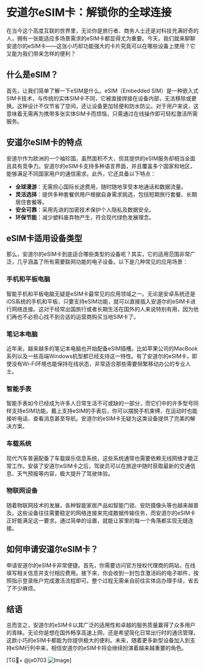 # 安道尔eSIM卡：解锁你的全球连接

在当今这个高度互联的世界里，无论你是旅行者、商务人士还是对科技充满好奇的人，拥有一张能适应多场景需求的eSIM卡都显得尤为重要。今天，我们就来聊聊安道尔的eSIM卡——这张小巧却功能强大的卡片究竟可以在哪些设备上使用？它又能为我们带来怎样的便利？

## 什么是eSIM？

首先，让我们简单了解一下eSIM是什么。eSIM（Embedded SIM）是一种嵌入式SIM卡技术，与传统的实体SIM卡不同，它被直接焊接在设备内部，无法移除或更换。这种设计不仅节省了空间，还让设备更加轻便和防水防尘。对于用户来说，这意味着无需再为携带多张实体SIM卡而烦恼，只需通过在线操作即可轻松激活所需服务。

## 安道尔eSIM卡的特点

安道尔作为欧洲的一个袖珍国，虽然面积不大，但其提供的eSIM服务却相当全面且具有竞争力。安道尔的eSIM卡支持多种语言界面，并且覆盖多个国家和地区，能够满足不同国家用户的通信需求。此外，它还具备以下特点：

- **全球漫游**：无需担心国际长途费用，随时随地享受本地通话和数据流量。
- **灵活选择**：提供多种套餐供用户根据自身需求挑选，包括短期旅行套餐、长期居住套餐等。
- **安全可靠**：采用先进的加密技术保护个人隐私及数据安全。
- **环保节能**：减少塑料废弃物产生，符合现代绿色发展理念。

## eSIM卡适用设备类型

那么，安道尔的eSIM卡到底适合哪些类型的设备呢？其实，它的适用范围非常广泛，几乎涵盖了所有需要联网功能的电子设备。以下是几种常见的应用场景：

### 手机和平板电脑

智能手机和平板电脑无疑是eSIM卡最常见的应用领域之一。无论是安卓系统还是iOS系统的手机和平板，只要支持eSIM功能，就可以直接插入安道尔的eSIM卡进行网络连接。这对于经常出国旅行或者长期生活在国外的人来说特别有用，因为他们再也不必担心找不到合适的运营商购买当地SIM卡了。

### 笔记本电脑

近年来，越来越多的笔记本电脑也开始配备eSIM插槽。比如苹果公司的MacBook系列以及一些高端Windows机型都已经支持这一特性。有了安道尔的eSIM卡，即使没有Wi-Fi环境也能保持在线状态，非常适合那些需要频繁移动办公的专业人士。

### 智能手表

智能手表如今已经成为许多人日常生活不可或缺的一部分，而它们中的许多型号同样支持eSIM功能。戴上支持eSIM的手表后，你可以摆脱手机束缚，在运动时也能接听电话、查看消息甚至导航。安道尔的eSIM卡无疑为这类设备提供了完美的解决方案。

### 车载系统

现代汽车普遍配备了车载娱乐信息系统，这些系统通常也需要依赖无线网络才能正常工作。安装了安道尔eSIM卡之后，驾驶员可以在旅途中随时获取最新的交通信息、天气预报等内容，极大提升了驾驶体验。

### 物联网设备

随着物联网技术的发展，各种智能家居产品如智能门锁、安防摄像头等也越来越普及。这些设备往往需要稳定的网络连接来完成数据传输任务，而安道尔的eSIM卡正好能满足这一要求。通过简单的设置，就能让家里的每一个角落都实现无缝连接。

## 如何申请安道尔eSIM卡？

申请安道尔的eSIM卡非常便捷。首先，你需要访问官方授权代理商的网站，在线填写相关信息并支付相应费用。接下来，你会收到一封包含激活码的电子邮件，按照指示登录账户完成激活流程即可。整个过程无需亲自前往实体店办理手续，省去了不少麻烦。

## 结语

总而言之，安道尔的eSIM卡以其广泛的适用性和卓越的服务质量赢得了众多用户的青睐。无论你是想在国外畅享高速上网，还是希望简化日常出行时的通讯管理，这款小巧的eSIM卡都能为你提供极大的便利。未来，随着更多新型设备加入到支持eSIM行列中来，相信安道尔的eSIM卡将会继续扮演着越来越重要的角色。

[TG💪+ @jx0703 ![Image](https://github.com/user-attachments/assets/dbca1d08-cadb-493c-b0ec-ad6f7a83f270)]